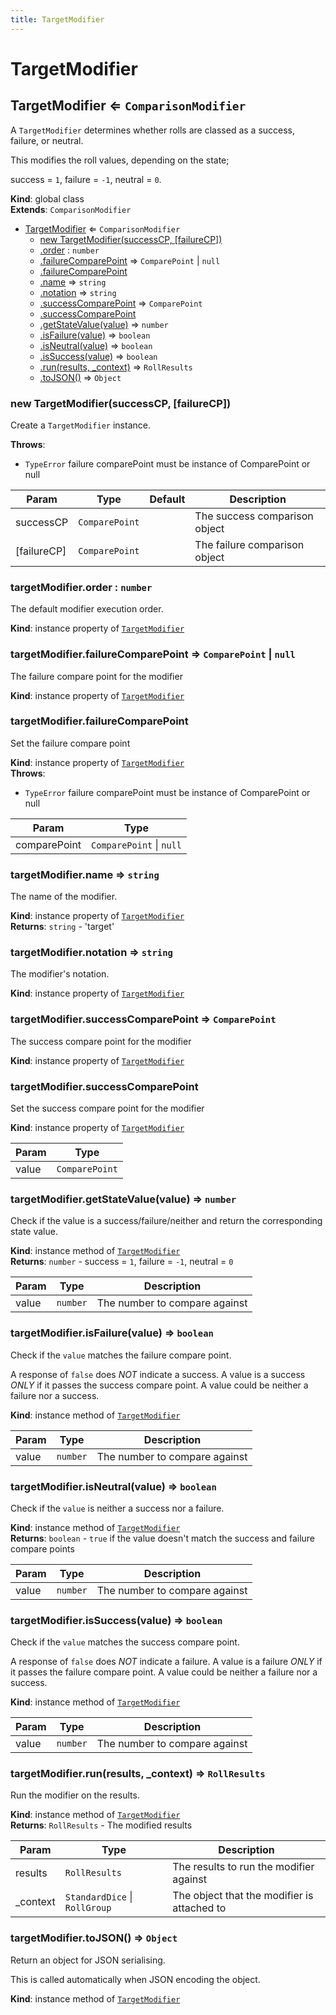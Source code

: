 ```yaml
---
title: TargetModifier
---
```


# TargetModifier

<a name="TargetModifier"></a>

## TargetModifier ⇐ <code>ComparisonModifier</code>
A `TargetModifier` determines whether rolls are classed as a success, failure, or neutral.

This modifies the roll values, depending on the state;

success = `1`, failure = `-1`, neutral = `0`.

**Kind**: global class  
**Extends**: <code>ComparisonModifier</code>  

* [TargetModifier](#TargetModifier) ⇐ <code>ComparisonModifier</code>
    * [new TargetModifier(successCP, [failureCP])](#new_TargetModifier_new)
    * [.order](#TargetModifier+order) : <code>number</code>
    * [.failureComparePoint](#TargetModifier+failureComparePoint) ⇒ <code>ComparePoint</code> \| <code>null</code>
    * [.failureComparePoint](#TargetModifier+failureComparePoint)
    * [.name](#TargetModifier+name) ⇒ <code>string</code>
    * [.notation](#TargetModifier+notation) ⇒ <code>string</code>
    * [.successComparePoint](#TargetModifier+successComparePoint) ⇒ <code>ComparePoint</code>
    * [.successComparePoint](#TargetModifier+successComparePoint)
    * [.getStateValue(value)](#TargetModifier+getStateValue) ⇒ <code>number</code>
    * [.isFailure(value)](#TargetModifier+isFailure) ⇒ <code>boolean</code>
    * [.isNeutral(value)](#TargetModifier+isNeutral) ⇒ <code>boolean</code>
    * [.isSuccess(value)](#TargetModifier+isSuccess) ⇒ <code>boolean</code>
    * [.run(results, _context)](#TargetModifier+run) ⇒ <code>RollResults</code>
    * [.toJSON()](#TargetModifier+toJSON) ⇒ <code>Object</code>

<a name="new_TargetModifier_new"></a>

### new TargetModifier(successCP, [failureCP])
Create a `TargetModifier` instance.

**Throws**:

- <code>TypeError</code> failure comparePoint must be instance of ComparePoint or null


| Param | Type | Default | Description |
| --- | --- | --- | --- |
| successCP | <code>ComparePoint</code> |  | The success comparison object |
| [failureCP] | <code>ComparePoint</code> | <code></code> | The failure comparison object |

<a name="TargetModifier+order"></a>

### targetModifier.order : <code>number</code>
The default modifier execution order.

**Kind**: instance property of [<code>TargetModifier</code>](#TargetModifier)  
<a name="TargetModifier+failureComparePoint"></a>

### targetModifier.failureComparePoint ⇒ <code>ComparePoint</code> \| <code>null</code>
The failure compare point for the modifier

**Kind**: instance property of [<code>TargetModifier</code>](#TargetModifier)  
<a name="TargetModifier+failureComparePoint"></a>

### targetModifier.failureComparePoint
Set the failure compare point

**Kind**: instance property of [<code>TargetModifier</code>](#TargetModifier)  
**Throws**:

- <code>TypeError</code> failure comparePoint must be instance of ComparePoint or null


| Param | Type |
| --- | --- |
| comparePoint | <code>ComparePoint</code> \| <code>null</code> | 

<a name="TargetModifier+name"></a>

### targetModifier.name ⇒ <code>string</code>
The name of the modifier.

**Kind**: instance property of [<code>TargetModifier</code>](#TargetModifier)  
**Returns**: <code>string</code> - 'target'  
<a name="TargetModifier+notation"></a>

### targetModifier.notation ⇒ <code>string</code>
The modifier's notation.

**Kind**: instance property of [<code>TargetModifier</code>](#TargetModifier)  
<a name="TargetModifier+successComparePoint"></a>

### targetModifier.successComparePoint ⇒ <code>ComparePoint</code>
The success compare point for the modifier

**Kind**: instance property of [<code>TargetModifier</code>](#TargetModifier)  
<a name="TargetModifier+successComparePoint"></a>

### targetModifier.successComparePoint
Set the success compare point for the modifier

**Kind**: instance property of [<code>TargetModifier</code>](#TargetModifier)  

| Param | Type |
| --- | --- |
| value | <code>ComparePoint</code> | 

<a name="TargetModifier+getStateValue"></a>

### targetModifier.getStateValue(value) ⇒ <code>number</code>
Check if the value is a success/failure/neither and return the corresponding state value.

**Kind**: instance method of [<code>TargetModifier</code>](#TargetModifier)  
**Returns**: <code>number</code> - success = `1`, failure = `-1`, neutral = `0`  

| Param | Type | Description |
| --- | --- | --- |
| value | <code>number</code> | The number to compare against |

<a name="TargetModifier+isFailure"></a>

### targetModifier.isFailure(value) ⇒ <code>boolean</code>
Check if the `value` matches the failure compare point.

A response of `false` does _NOT_ indicate a success.
A value is a success _ONLY_ if it passes the success compare point.
A value could be neither a failure nor a success.

**Kind**: instance method of [<code>TargetModifier</code>](#TargetModifier)  

| Param | Type | Description |
| --- | --- | --- |
| value | <code>number</code> | The number to compare against |

<a name="TargetModifier+isNeutral"></a>

### targetModifier.isNeutral(value) ⇒ <code>boolean</code>
Check if the `value` is neither a success nor a failure.

**Kind**: instance method of [<code>TargetModifier</code>](#TargetModifier)  
**Returns**: <code>boolean</code> - `true` if the value doesn't match the success and failure compare points  

| Param | Type | Description |
| --- | --- | --- |
| value | <code>number</code> | The number to compare against |

<a name="TargetModifier+isSuccess"></a>

### targetModifier.isSuccess(value) ⇒ <code>boolean</code>
Check if the `value` matches the success compare point.

A response of `false` does _NOT_ indicate a failure.
A value is a failure _ONLY_ if it passes the failure compare point.
A value could be neither a failure nor a success.

**Kind**: instance method of [<code>TargetModifier</code>](#TargetModifier)  

| Param | Type | Description |
| --- | --- | --- |
| value | <code>number</code> | The number to compare against |

<a name="TargetModifier+run"></a>

### targetModifier.run(results, _context) ⇒ <code>RollResults</code>
Run the modifier on the results.

**Kind**: instance method of [<code>TargetModifier</code>](#TargetModifier)  
**Returns**: <code>RollResults</code> - The modified results  

| Param | Type | Description |
| --- | --- | --- |
| results | <code>RollResults</code> | The results to run the modifier against |
| _context | <code>StandardDice</code> \| <code>RollGroup</code> | The object that the modifier is attached to |

<a name="TargetModifier+toJSON"></a>

### targetModifier.toJSON() ⇒ <code>Object</code>
Return an object for JSON serialising.

This is called automatically when JSON encoding the object.

**Kind**: instance method of [<code>TargetModifier</code>](#TargetModifier)  
